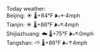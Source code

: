 Today weather:  
Beijing: ☀️ 🌡️+84°F 🌬️←4mph  
Tianjin: ☀️ 🌡️+86°F 🌬️↖4mph  
Shijiazhuang: ☁️ 🌡️+75°F 🌬️↖0mph  
Tangshan: ⛅️  🌡️+86°F 🌬️↑4mph  
